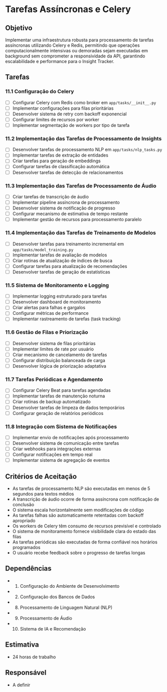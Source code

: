 # Tarefas Assíncronas e Celery

## Objetivo
Implementar uma infraestrutura robusta para processamento de tarefas assíncronas utilizando Celery e Redis, permitindo que operações computacionalmente intensivas ou demoradas sejam executadas em background sem comprometer a responsividade da API, garantindo escalabilidade e performance para o Insight Tracker.

## Tarefas

### 11.1 Configuração do Celery
- [ ] Configurar Celery com Redis como broker em `app/tasks/__init__.py`
- [ ] Implementar configurações para filas prioritárias
- [ ] Desenvolver sistema de retry com backoff exponencial
- [ ] Configurar limites de recursos por worker
- [ ] Implementar segmentação de workers por tipo de tarefa

### 11.2 Implementação das Tarefas de Processamento de Insights
- [ ] Desenvolver tarefas de processamento NLP em `app/tasks/nlp_tasks.py`
- [ ] Implementar tarefas de extração de entidades
- [ ] Criar tarefas para geração de embeddings
- [ ] Configurar tarefas de classificação automática
- [ ] Desenvolver tarefas de detecção de relacionamentos

### 11.3 Implementação das Tarefas de Processamento de Áudio
- [ ] Criar tarefas de transcrição de áudio
- [ ] Implementar pipeline assíncrona de processamento
- [ ] Desenvolver sistema de notificação de progresso
- [ ] Configurar mecanismo de estimativa de tempo restante
- [ ] Implementar gestão de recursos para processamento paralelo

### 11.4 Implementação das Tarefas de Treinamento de Modelos
- [ ] Desenvolver tarefas para treinamento incremental em `app/tasks/model_training.py`
- [ ] Implementar tarefas de avaliação de modelos
- [ ] Criar rotinas de atualização de índices de busca
- [ ] Configurar tarefas para atualização de recomendações
- [ ] Desenvolver tarefas de geração de estatísticas

### 11.5 Sistema de Monitoramento e Logging
- [ ] Implementar logging estruturado para tarefas
- [ ] Desenvolver dashboard de monitoramento
- [ ] Criar alertas para falhas e gargalos
- [ ] Configurar métricas de performance
- [ ] Implementar rastreamento de tarefas (task tracking)

### 11.6 Gestão de Filas e Priorização
- [ ] Desenvolver sistema de filas prioritárias
- [ ] Implementar limites de rate por usuário
- [ ] Criar mecanismo de cancelamento de tarefas
- [ ] Configurar distribuição balanceada de carga
- [ ] Desenvolver lógica de priorização adaptativa

### 11.7 Tarefas Periódicas e Agendamento
- [ ] Configurar Celery Beat para tarefas agendadas
- [ ] Implementar tarefas de manutenção noturna
- [ ] Criar rotinas de backup automatizado
- [ ] Desenvolver tarefas de limpeza de dados temporários
- [ ] Configurar geração de relatórios periódicos

### 11.8 Integração com Sistema de Notificações
- [ ] Implementar envio de notificações após processamento
- [ ] Desenvolver sistema de comunicação entre tarefas
- [ ] Criar webhooks para integrações externas
- [ ] Configurar notificações em tempo real
- [ ] Implementar sistema de agregação de eventos

## Critérios de Aceitação
- As tarefas de processamento NLP são executadas em menos de 5 segundos para textos médios
- A transcrição de áudio ocorre de forma assíncrona com notificação de conclusão
- O sistema escala horizontalmente sem modificações de código
- As tarefas falhas são automaticamente retentadas com backoff apropriado
- Os workers de Celery têm consumo de recursos previsível e controlado
- O sistema de monitoramento fornece visibilidade clara do estado das filas
- As tarefas periódicas são executadas de forma confiável nos horários programados
- O usuário recebe feedback sobre o progresso de tarefas longas

## Dependências
- 1. Configuração do Ambiente de Desenvolvimento
- 2. Configuração dos Bancos de Dados
- 8. Processamento de Linguagem Natural (NLP)
- 9. Processamento de Áudio
- 10. Sistema de IA e Recomendação

## Estimativa
- 24 horas de trabalho

## Responsável
- A definir